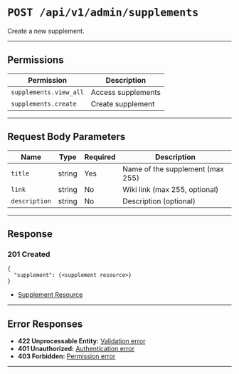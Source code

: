 # `POST /api/v1/admin/supplements`

Create a new supplement.


---

## Permissions
| Permission               | Description         |
|--------------------------|---------------------|
| `supplements.view_all`   | Access supplements  |
| `supplements.create`     | Create supplement   |

---

## Request Body Parameters
| Name           | Type    | Required | Description                        |
|----------------|---------|----------|------------------------------------|
| `title`        | string  | Yes      | Name of the supplement (max 255)   |
| `link`         | string  | No       | Wiki link (max 255, optional)      |
| `description`  | string  | No       | Description (optional)             |

---

## Response

### 201 Created
```
{
  "supplement": {<supplement resource>}
}
```
- [Supplement Resource](supplement_resource.md)

---

## Error Responses
- **422 Unprocessable Entity:** [Validation error](../../_globals/validation-errors.md)
- **401 Unauthorized:** [Authentication error](../../_globals/authentication-errors.md)
- **403 Forbidden:** [Permission error](../../_globals/permission-errors.md)

---
